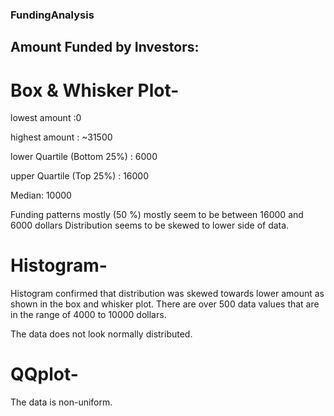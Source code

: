 ### FundingAnalysis

## Amount Funded by Investors:

# Box & Whisker Plot- 

lowest amount :0 

highest amount : ~31500

lower Quartile (Bottom 25%) : 6000

upper Quartile (Top 25%) : 16000

Median: 10000

Funding patterns mostly (50 %) mostly seem to be between 16000 and 6000 dollars
Distribution seems to be skewed to lower side of data.

# Histogram- 

Histogram confirmed that distribution was skewed towards lower amount as shown in the box and whisker plot. There are over 500 data values that are in the range of 4000 to 10000 dollars.

The data does not look normally distributed.

# QQplot-

The data is non-uniform.

